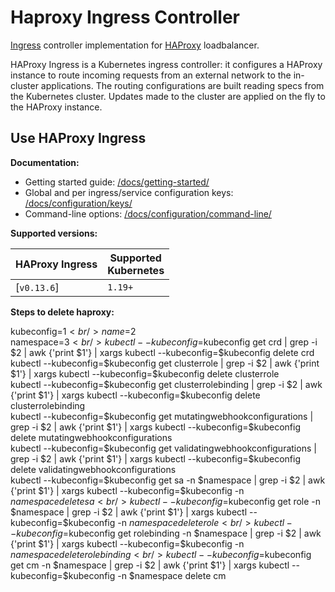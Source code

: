 # Haproxy Ingress Controller

[Ingress](https://kubernetes.io/docs/concepts/services-networking/ingress/) controller
implementation for [HAProxy](http://www.haproxy.org/) loadbalancer.


HAProxy Ingress is a Kubernetes ingress controller: it configures a HAProxy instance
to route incoming requests from an external network to the in-cluster applications.
The routing configurations are built reading specs from the Kubernetes cluster.
Updates made to the cluster are applied on the fly to the HAProxy instance.

## Use HAProxy Ingress

**Documentation:**

* Getting started guide: [/docs/getting-started/](https://haproxy-ingress.github.io/docs/getting-started/)
* Global and per ingress/service configuration keys: [/docs/configuration/keys/](https://haproxy-ingress.github.io/docs/configuration/keys/)
* Command-line options: [/docs/configuration/command-line/](https://haproxy-ingress.github.io/docs/configuration/command-line/)

**Supported versions:**

| HAProxy Ingress   | Supported<br/>Kubernetes | 
|-------------------|--------------------------|
| [`v0.13.6`]       |       `1.19+`            |                 


**Steps to delete haproxy:**


kubeconfig=$1 <br />
name=$2 <br />
namespace=$3 <br />
kubectl --kubeconfig=$kubeconfig  get crd | grep -i $2 | awk {'print $1'} | xargs kubectl --kubeconfig=$kubeconfig delete crd <br />
kubectl --kubeconfig=$kubeconfig  get clusterrole | grep -i $2 | awk {'print $1'} | xargs kubectl --kubeconfig=$kubeconfig delete clusterrole <br />
kubectl --kubeconfig=$kubeconfig get clusterrolebinding | grep -i $2 |  awk {'print $1'} | xargs kubectl --kubeconfig=$kubeconfig delete clusterrolebinding <br />
kubectl --kubeconfig=$kubeconfig get mutatingwebhookconfigurations | grep -i $2 |  awk {'print $1'} | xargs kubectl --kubeconfig=$kubeconfig delete mutatingwebhookconfigurations <br />
kubectl --kubeconfig=$kubeconfig get validatingwebhookconfigurations | grep -i $2 |  awk {'print $1'} | xargs kubectl --kubeconfig=$kubeconfig delete validatingwebhookconfigurations <br />
kubectl --kubeconfig=$kubeconfig get sa -n $namespace | grep -i $2 | awk {'print $1'} | xargs kubectl --kubeconfig=$kubeconfig -n $namespace delete sa <br />
kubectl --kubeconfig=$kubeconfig get role -n $namespace | grep -i $2 | awk {'print $1'} | xargs kubectl --kubeconfig=$kubeconfig -n $namespace delete role <br />
kubectl --kubeconfig=$kubeconfig get rolebinding -n $namespace | grep -i $2 | awk {'print $1'} | xargs kubectl --kubeconfig=$kubeconfig -n $namespace delete rolebinding <br />
kubectl --kubeconfig=$kubeconfig get cm -n $namespace | grep -i $2 | awk {'print $1'} | xargs kubectl --kubeconfig=$kubeconfig -n $namespace delete cm <br />